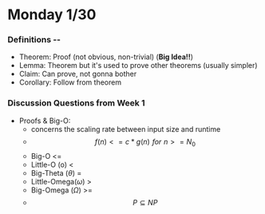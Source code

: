 # Monday 1/30

### Definitions --

- Theorem: Proof (not obvious, non-trivial) (**Big Idea!!**)
- Lemma: Theorem but it's used to prove other theorems (usually simpler)
- Claim: Can prove, not gonna bother
- Corollary: Follow from theorem

### Discussion Questions from Week 1

- Proofs & Big-O:
  - concerns the scaling rate between input size and runtime
  - $$f(n) <= c * g(n) \hspace{4pt} for \hspace{4pt} n >= N_0$$
  - Big-O <=
  - Little-O (o) <
  - Big-Theta ($\theta$) =
  - Little-Omega($\omega$) >
  - Big-Omega ($\Omega$) >=
  - $$P \subseteq NP$$
